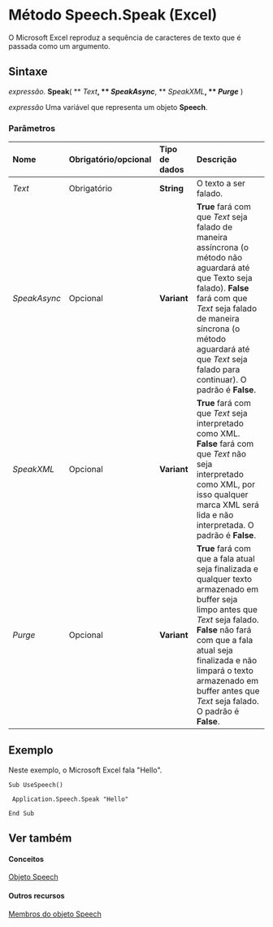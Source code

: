
# Método Speech.Speak (Excel)

O Microsoft Excel reproduz a sequência de caracteres de texto que é passada como um argumento.


## Sintaxe

 _expressão_. **Speak**( ** _Text_**, ** _SpeakAsync_**, ** _SpeakXML_**, ** _Purge_** )

 _expressão_ Uma variável que representa um objeto **Speech**.


### Parâmetros



|**Nome**|**Obrigatório/opcional**|**Tipo de dados**|**Descrição**|
|:-----|:-----|:-----|:-----|
| _Text_|Obrigatório|**String**|O texto a ser falado.|
| _SpeakAsync_|Opcional|**Variant**|**True** fará com que _Text_ seja falado de maneira assíncrona (o método não aguardará até que Texto seja falado). **False** fará com que _Text_ seja falado de maneira síncrona (o método aguardará até que _Text_ seja falado para continuar). O padrão é **False**.|
| _SpeakXML_|Opcional|**Variant**|**True** fará com que _Text_ seja interpretado como XML. **False** fará com que _Text_ não seja interpretado como XML, por isso qualquer marca XML será lida e não interpretada. O padrão é **False**.|
| _Purge_|Opcional|**Variant**|**True** fará com que a fala atual seja finalizada e qualquer texto armazenado em buffer seja limpo antes que _Text_ seja falado. **False** não fará com que a fala atual seja finalizada e não limpará o texto armazenado em buffer antes que _Text_ seja falado. O padrão é **False**.|

## Exemplo

Neste exemplo, o Microsoft Excel fala "Hello".


```
Sub UseSpeech() 
 
 Application.Speech.Speak "Hello" 
 
End Sub
```


## Ver também


#### Conceitos


[Objeto Speech](1ddd61bc-989e-4766-423e-515ec5d1c23a.md)
#### Outros recursos


[Membros do objeto Speech](5dcc198f-153f-0049-d870-bf162cbde9c7.md)